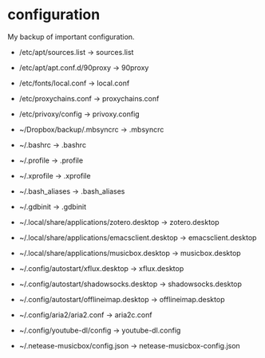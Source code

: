 # configuration

My backup of important configuration.

* /etc/apt/sources.list -> sources.list

* /etc/apt/apt.conf.d/90proxy -> 90proxy

* /etc/fonts/local.conf -> local.conf

* /etc/proxychains.conf -> proxychains.conf

* /etc/privoxy/config -> privoxy.config

* ~/Dropbox/backup/.mbsyncrc -> .mbsyncrc

* ~/.bashrc -> .bashrc

* ~/.profile -> .profile

* ~/.xprofile -> .xprofile

* ~/.bash\_aliases -> .bash\_aliases

* ~/.gdbinit -> .gdbinit

* ~/.local/share/applications/zotero.desktop -> zotero.desktop

* ~/.local/share/applications/emacsclient.desktop -> emacsclient.desktop

* ~/.local/share/applications/musicbox.desktop -> musicbox.desktop

* ~/.config/autostart/xflux.desktop -> xflux.desktop

* ~/.config/autostart/shadowsocks.desktop -> shadowsocks.desktop

* ~/.config/autostart/offlineimap.desktop -> offlineimap.desktop

* ~/.config/aria2/aria2.conf -> aria2c.conf

* ~/.config/youtube-dl/config -> youtube-dl.config

* ~/.netease-musicbox/config.json -> netease-musicbox-config.json
